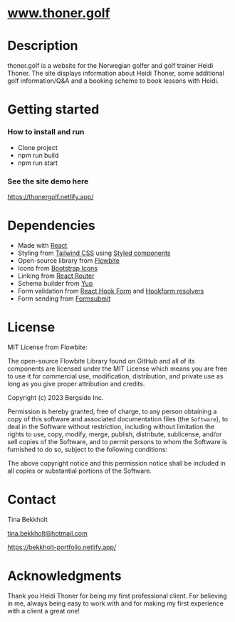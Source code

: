 # www.thoner.golf

# Description

thoner.golf is a website for the Norwegian golfer and golf trainer Heidi Thoner. The site displays information about Heidi Thoner, some additional golf information/Q&A and a booking scheme to book lessons with Heidi.

# Getting started

### How to install and run

- Clone project
- npm run build
- npm run start

### See the site demo here

https://thonergolf.netlify.app/

# Dependencies

- Made with [React](https://react.dev/)
- Styling from [Tailwind CSS](https://tailwindcss.com/) using [Styled components](https://styled-components.com/)
- Open-source library from [Flowbite](https://flowbite.com/)
- Icons from [Bootstrap Icons](https://icons.getbootstrap.com/)
- Linking from [React Router](https://reactrouter.com/en/main)
- Schema builder from [Yup](https://www.npmjs.com/package/yup)
- Form validation from [React Hook Form](https://react-hook-form.com/) and [Hookform resolvers](https://www.npmjs.com/package/@hookform/resolvers)
- Form sending from [Formsubmit](https://formsubmit.co/)

# License

MIT License from Flowbite:

The open-source Flowbite Library found on GitHub and all of its components are licensed under the MIT License which means you are free to use it for commercial use, modification, distribution, and private use as long as you give proper attribution and credits.

Copyright (c) 2023 Bergside Inc.

Permission is hereby granted, free of charge, to any person obtaining a copy of this software and associated documentation files (the `Software`), to deal in the Software without restriction, including without limitation the rights to use, copy, modify, merge, publish, distribute, sublicense, and/or sell copies of the Software, and to permit persons to whom the Software is furnished to do so, subject to the following conditions:

The above copyright notice and this permission notice shall be included in all copies or substantial portions of the Software.

# Contact

Tina Bekkholt

tina.bekkholt@hotmail.com

https://bekkholt-portfolio.netlify.app/

# Acknowledgments

Thank you Heidi Thoner for being my first professional client. For believing in me, always being easy to work with and for making my first experience with a client a great one!
